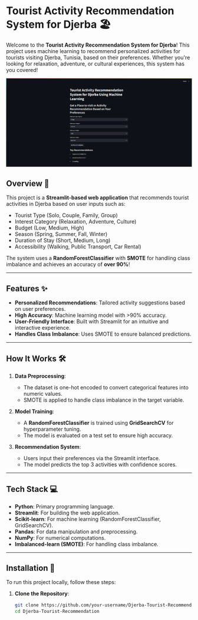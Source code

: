 # Tourist Activity Recommendation System for Djerba 🏖️

Welcome to the **Tourist Activity Recommendation System for Djerba**! This project uses machine learning to recommend personalized activities for tourists visiting Djerba, Tunisia, based on their preferences. Whether you're looking for relaxation, adventure, or cultural experiences, this system has you covered!

![cap](Capture.PNG)

## Overview 🌟

This project is a **Streamlit-based web application** that recommends tourist activities in Djerba based on user inputs such as:
- Tourist Type (Solo, Couple, Family, Group)
- Interest Category (Relaxation, Adventure, Culture)
- Budget (Low, Medium, High)
- Season (Spring, Summer, Fall, Winter)
- Duration of Stay (Short, Medium, Long)
- Accessibility (Walking, Public Transport, Car Rental)

The system uses a **RandomForestClassifier** with **SMOTE** for handling class imbalance and achieves an accuracy of **over 90%**!

---

## Features ✨

- **Personalized Recommendations**: Tailored activity suggestions based on user preferences.
- **High Accuracy**: Machine learning model with >90% accuracy.
- **User-Friendly Interface**: Built with Streamlit for an intuitive and interactive experience.
- **Handles Class Imbalance**: Uses SMOTE to ensure balanced predictions.

---

## How It Works 🛠️

1. **Data Preprocessing**:
   - The dataset is one-hot encoded to convert categorical features into numeric values.
   - SMOTE is applied to handle class imbalance in the target variable.

2. **Model Training**:
   - A **RandomForestClassifier** is trained using **GridSearchCV** for hyperparameter tuning.
   - The model is evaluated on a test set to ensure high accuracy.

3. **Recommendation System**:
   - Users input their preferences via the Streamlit interface.
   - The model predicts the top 3 activities with confidence scores.

---

## Tech Stack 💻

- **Python**: Primary programming language.
- **Streamlit**: For building the web application.
- **Scikit-learn**: For machine learning (RandomForestClassifier, GridSearchCV).
- **Pandas**: For data manipulation and preprocessing.
- **NumPy**: For numerical computations.
- **Imbalanced-learn (SMOTE)**: For handling class imbalance.

---

## Installation 🚀

To run this project locally, follow these steps:

1. **Clone the Repository**:
   ```bash
   git clone https://github.com/your-username/Djerba-Tourist-Recommendation.git
   cd Djerba-Tourist-Recommendation